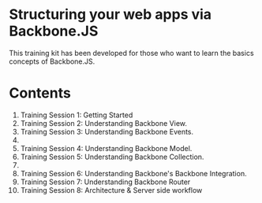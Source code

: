Structuring your web apps via Backbone.JS
=========================================

This training kit has been developed for those who want to learn the basics concepts of Backbone.JS.

Contents
========

<ol>
  <li>Training Session 1: Getting Started</li>
  <li>Training Session 2: Understanding Backbone View.</li>
  <li>Training Session 3: Understanding Backbone Events.<li>
  <li>Training Session 4: Understanding Backbone Model.</li>
  <li>Training Session 5: Understanding Backbone Collection.<li>
  <li>Training Session 6: Understanding Backbone's Backbone Integration.</li>
  <li>Training Session 7: Understanding Backbone Router</li>
  <li>Training Session 8: Architecture &amp; Server side workflow</li>
</ol>
